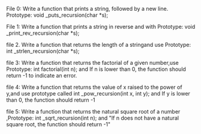File 0: Write a function that prints a string, followed by a new line.
Prototype: void _puts_recursion(char *s);

File 1: Write a function that prints a string in reverse and with Prototype: void _print_rev_recursion(char *s);

file 2. Write a function that returns the length of a stringand use Prototype: int _strlen_recursion(char *s);

file 3: Write a function that returns the factorial of a given number,use Prototype: int factorial(int n); and If n is lower than 0, the function should return -1 to indicate an error.

file 4: Write a function that returns the value of x raised to the power of y,and use prototype called int _pow_recursion(int x, int y); and If y is lower than 0, the function should return -1

file 5: Write a function that returns the natural square root of a number ,Prototype: int _sqrt_recursion(int n); and "If n does not have a natural square root, the function should return -1"
